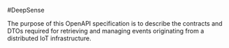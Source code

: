 #DeepSense 

The purpose of this OpenAPI specification is to describe the contracts and DTOs required for retrieving and managing events originating from a distributed IoT infrastructure.

